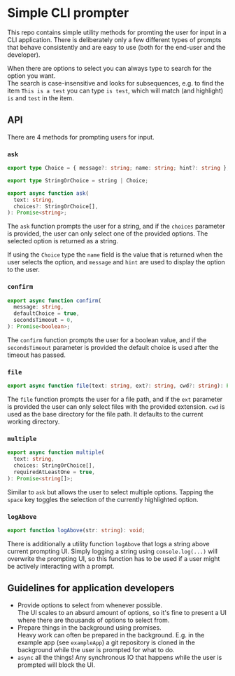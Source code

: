 # Simple CLI prompter

This repo contains simple utility methods for promting the user for input in a CLI application.
There is deliberately only a few different types of prompts that behave consistently and are easy to use (both for the end-user and the developer).

When there are options to select you can always type to search for the option you want.  
The search is case-insensitive and looks for subsequences, e.g. to find the item `This is a test` you can type `is test`, which will match (and highlight) `is` and `test` in the item.

## API

There are 4 methods for prompting users for input.

### `ask`

```TypeScript
export type Choice = { message?: string; name: string; hint?: string };

export type StringOrChoice = string | Choice;

export async function ask(
  text: string,
  choices?: StringOrChoice[],
): Promise<string>;
```

The `ask` function prompts the user for a string, and if the `choices` parameter is provided, the user can only select one of the provided options.
The selected option is returned as a string.

If using the `Choice` type the `name` field is the value that is returned when the user selects the option, and `message` and `hint` are used to display the option to the user.

### `confirm`

```TypeScript
export async function confirm(
  message: string,
  defaultChoice = true,
  secondsTimeout = 0,
): Promise<boolean>;
```

The `confirm` function prompts the user for a boolean value, and if the `secondsTimeout` parameter is provided the default choice is used after the timeout has passed.

### `file`

```TypeScript
export async function file(text: string, ext?: string, cwd?: string): Promise<string>;
```

The `file` function prompts the user for a file path, and if the `ext` parameter is provided the user can only select files with the provided extension.
`cwd` is used as the base directory for the file path. It defaults to the current working directory.

### `multiple`

```TypeScript
export async function multiple(
  text: string,
  choices: StringOrChoice[],
  requiredAtLeastOne = true,
): Promise<string[]>;
```

Similar to `ask` but allows the user to select multiple options.
Tapping the `space` key toggles the selection of the currently highlighted option.

### `logAbove`

```TypeScript
export function logAbove(str: string): void;
```

There is additionally a utility function `logAbove` that logs a string above current prompting UI.
Simply logging a string using `console.log(...)` will overwrite the prompting UI, so this function has to be used if a user might be actively interacting with a prompt.

## Guidelines for application developers

- Provide options to select from whenever possible.  
  The UI scales to an absurd amount of options, so it's fine to present a UI where there are thousands of options to select from.
- Prepare things in the background using promises.  
  Heavy work can often be prepared in the background. E.g. in the example app (see `exampleApp`) a git repository is cloned in the background while the user is prompted for what to do.
- `async` all the things!
  Any synchronous IO that happens while the user is prompted will block the UI.
